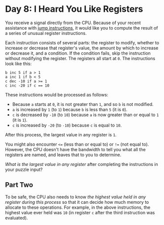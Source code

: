 # Day 8: I Heard You Like Registers

You receive a signal directly from the CPU. Because of your recent assistance with [jump instructions](5), it would like you to compute the result of a series of unusual register instructions.

Each instruction consists of several parts: the register to modify, whether to increase or decrease that register's value, the amount by which to increase or decrease it, and a condition. If the condition fails, skip the instruction without modifying the register. The registers all start at `0`. The instructions look like this:

```
b inc 5 if a > 1
a inc 1 if b < 5
c dec -10 if a >= 1
c inc -20 if c == 10
```

These instructions would be processed as follows:

- Because `a` starts at `0`, it is not greater than `1`, and so `b` is not modified.
- `a` is increased by `1` (to `1`) because `b` is less than `5` (it is `0`).
- `c` is decreased by `-10` (to `10`) because `a` is now greater than or equal to `1` (it is `1`).
- `c` is increased by `-20` (to `-10`) because `c` is equal to `10`.

After this process, the largest value in any register is `1`.

You might also encounter `<=` (less than or equal to) or `!=` (not equal to). However, the CPU doesn't have the bandwidth to tell you what all the registers are named, and leaves that to you to determine.

_What is the largest value in any register_ after completing the instructions in your puzzle input?

## Part Two

To be safe, the CPU also needs to know _the highest value held in any register during this process_ so that it can decide how much memory to allocate to these operations. For example, in the above instructions, the highest value ever held was `10` (in register `c` after the third instruction was evaluated).
